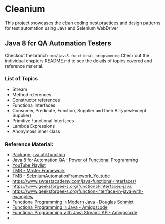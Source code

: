 # Cleanium

This project showcases the clean coding best practices and design patterns for test automation using Java and Selenium WebDriver

## Java 8 for QA Automation Testers

Checkout the branch `tmb/java8-functional-programming`
Check out the individual chapters README.md to see the details of topics covered and reference material.

###  List of Topics

* Stream
* Method references
* Constructor references
* Functional Interfaces
* Consumer, Predicate, Function, Supplier and their BiTypes(Except Supplier)
* Primitive Functional Interfaces
* Lambda Expressions
* Anonymous inner class


### Reference Material:

* [Package java.util.function](https://docs.oracle.com/javase/8/docs/api/java/util/function/package-summary.html)
* [Java 8 for Automation QA - Power of Functional Programming](https://www.testingminibytes.com/courses/java-8-for-automation-qa-power-of-functional-programming)
* [YouTube Playlist](https://www.youtube.com/playlist?list=PL9ok7C7Yn9A_o6wKmhObLceifmpoQ9QNp)
* [TMB - Master Framework](https://github.com/amuthansakthivel/MasterFramework/blob/main/src/main/java/com/tmb/utils/PageActionsHelper.java)
* [TMB - SeleniumAutomationFramework_Youtube](https://github.com/amuthansakthivel/SeleniumAutomationFramework_Youtube/blob/main/src/main/java/com/tmb/reports/FrameworkLogger.java)
* https://www.swtestacademy.com/java-functional-interfaces/
* https://www.geeksforgeeks.org/functional-interfaces-java/
* https://www.geeksforgeeks.org/function-interface-in-java-with-examples/
* [Functional Programming in Modern Java - Douglas Schmidt](https://www.youtube.com/playlist?list=PLZ9NgFYEMxp57EQIDnyQ3F-8EqW4ejz8V)
* [Functional Programming in Java - Amigoscode](https://www.youtube.com/watch?v=rPSL1alFIjI)
* [Functional Programming with Java Streams API- Amigoscode](https://www.youtube.com/watch?v=f5j1TaJlc0w)
* 